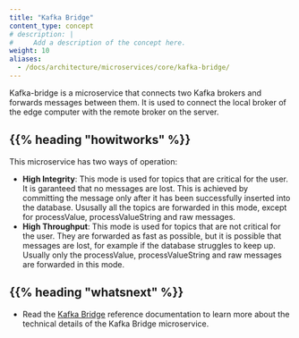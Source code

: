 ```yaml
---
title: "Kafka Bridge"
content_type: concept
# description: |
#     Add a description of the concept here.
weight: 10
aliases:
  - /docs/architecture/microservices/core/kafka-bridge/
---
```


<!-- overview -->

Kafka-bridge is a microservice that connects two Kafka brokers and forwards
messages between them. It is used to connect the local broker of the edge computer
with the remote broker on the server.

<!-- body -->

## {{% heading "howitworks" %}}

This microservice has two ways of operation:

- **High Integrity**: This mode is used for topics that are critical for the
  user. It is garanteed that no messages are lost. This is achieved by
  committing the message only after it has been successfully inserted into the
  database. Ususally all the topics are forwarded in this mode, except for
  processValue, processValueString and raw messages.
- **High Throughput**: This mode is used for topics that are not critical for
  the user. They are forwarded as fast as possible, but it is possible that
  messages are lost, for example if the database struggles to keep up. Usually
  only the processValue, processValueString and raw messages are forwarded in
  this mode.

<!-- Optional section; add links to information related to this topic. -->

## {{% heading "whatsnext" %}}

- Read the [Kafka Bridge](/docs/reference/microservices/kafka-bridge/) reference documentation
  to learn more about the technical details of the Kafka Bridge microservice.